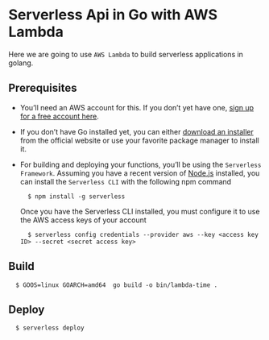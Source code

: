 # Serverless Api in Go with AWS Lambda
Here we are going to use `AWS Lambda` to build serverless applications in golang.

## Prerequisites
- You’ll need an AWS account for this. If you don’t yet have one, [sign up for a free account here](https://aws.amazon.com/free/?all-free-tier.sort-by=item.additionalFields.SortRank&all-free-tier.sort-order=asc&awsf.Free%20Tier%20Types=*all&awsf.Free%20Tier%20Categories=*all).
- If you don’t have Go installed yet, you can either [download an installer](https://golang.org/dl/) from the official website or use your favorite package manager to install it.
- For building and deploying your functions, you’ll be using the `Serverless Framework`. Assuming you have a recent version of [Node.js](https://nodejs.org/en/) installed, you can install the `Serverless CLI` with the following npm command
	
	```console
	  $ npm install -g serverless
	```
	Once you have the Serverless CLI installed, you must configure it to use the AWS access keys of your account
	```console
	  $ serverless config credentials --provider aws --key <access key ID> --secret <secret access key>
	```
## Build
```console
  $ GOOS=linux GOARCH=amd64  go build -o bin/lambda-time .
```
## Deploy
```console
  $ serverless deploy
```
